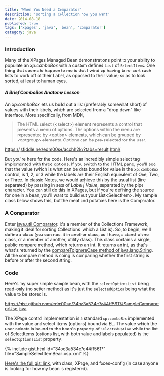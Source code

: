 ```yaml
---
title: 'When You Need a Comparator'
description: 'sorting a Collection how you want'
date: 2014-08-18
published: true
tags: ['xpages', 'java', 'bean', 'comparator']
category: java
---
```


### Introduction

Many of the XPages Managed Bean demonstrations point to your ability to populate an _xp:comboBox_ with a custom defined `List` of `SelectItem`s. One thing that seems to happen to me is that I wind up having to re-sort such lists to work off of their Label, as opposed to their value; so as to look sorted, at least to human eyes.

##### A Brief ComboBox Anatomy Lesson

An _xp:comboBox_ lets us build out a list (preferably somewhat short) of values with their labels, which are selected from a "drop down" like interface. More specifically, from MDN,

> The HTML select (&lt;select&gt;) element represents a control that presents a menu of options. The options within the menu are represented by &lt;option&gt; elements, which can be grouped by &lt;optgroup&gt; elements. Options can be pre-selected for the user.

https://jsfiddle.net/edm00se/acchh2kv?tabs=result,html/

But you're here for the code. Here's an incredibly simple select tag implemented with three options. If you switch to the HTML pane, you'll see that the value (which is what can be data bound for value in the `xp:comboBox` control) is 1, 2, or 3 while the labels are their English equivalent of One, Two, or Three. In classic Notes, we would achieve this by the usual list (line separated) by passing in sets of _Label &#124; Value_, separated by the pipe character. You can still do this in XPages, but if you're defining the source for one in a bean, you'll want to build out your List&lt;SelectItem&gt;. My sample class below shows this, but the meat and potatoes here is the Comparator.

### A Comparator

Enter [java.util.Comparator](https://docs.oracle.com/javase/7/docs/api/java/util/Comparator.html). It's a member of the Collections Framework, making it ideal for sorting Collections (which a List is). So, to begin, we'll define a class (you can nest it in another class, as I have, a stand-alone class, or a member of another, utility class). This class contains a single, public compare method, which returns an int. It returns an int, as that's what's returned by the [compareToIgnoreCase method of java.lang.String](<//docs.oracle.com/javase/7/docs/api/java/lang/String.html#compareToIgnoreCase(java.lang.String)>). All the compare method is doing is comparing whether the first string is before or after the second string.

### Code

Here's my super simple sample bean, with the `selectOptionsList` being read-only (no setter method) as it's just the `selectedOption` being what the value to be stored is.

https://gist.github.com/edm00se/34bc3a534c7e44ff5617#SampleComparatorUse.java

The XPage control implementation is a standard `xp:comboBox` implemented with the value and select items (options) bound via EL. The value which the user selects is bound to the bean's property of `selectedOption` while the list of SelectItems (options list, with both value and labels populated) is the `selectOptionsList` property.

{% include gist.html id="34bc3a534c7e44ff5617" file="SampleSelectItemBean.xsp.xml" %}

[Here's the full gist link](https://gist.github.com/edm00se/34bc3a534c7e44ff5617), with class, XPage, and faces-config (in case anyone is looking for how my bean is registered).
